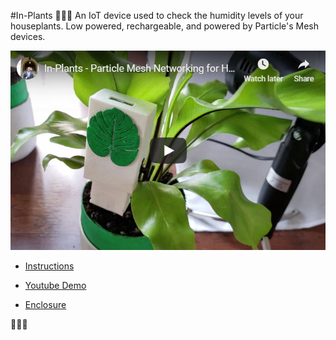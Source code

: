 #In-Plants
🌱🌱🌱
An IoT device used to check the humidity levels of your houseplants. Low powered, rechargeable, and powered by Particle's Mesh devices.

[![Demo Video](/imgs/youtube.png)](https://youtu.be/zaqqBVdNWlM)

- [Instructions](https://github.com/NickEngmann/in-plants)

- [Youtube Demo](https://youtu.be/zaqqBVdNWlM)

- [Enclosure](https://www.thingiverse.com/thing:3437707)

🌱🌱🌱
